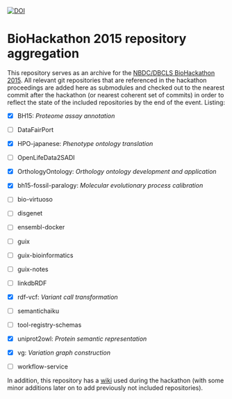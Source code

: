 [![DOI](https://zenodo.org/badge/34372729.svg)](https://zenodo.org/badge/latestdoi/34372729)

# BioHackathon 2015 repository aggregation

This repository serves as an archive for the [NBDC/DBCLS BioHackathon 2015](http://2015.biohackathon.org).
All relevant git repositories that are referenced in the hackathon proceedings are added here as
submodules and checked out to the nearest commit after the hackathon (or nearest coherent set of commits)
in order to reflect the state of the included repositories by the end of the event. Listing:

- [x] BH15: _Proteome assay annotation_
- [ ] DataFairPort
- [x] HPO-japanese: _Phenotype ontology translation_
- [ ] OpenLifeData2SADI
- [x] OrthologyOntology: _Orthology ontology development and application_
- [x] bh15-fossil-paralogy: _Molecular evolutionary process calibration_
- [ ] bio-virtuoso
- [ ] disgenet
- [ ] ensembl-docker
- [ ] guix
- [ ] guix-bioinformatics
- [ ] guix-notes
- [ ] linkdbRDF
- [x] rdf-vcf: _Variant call transformation_
- [ ] semantichaiku
- [ ] tool-registry-schemas
- [x] uniprot2owl: _Protein semantic representation_
- [x] vg: _Variation graph construction_
- [ ] workflow-service


In addition, this repository has a [wiki](https://github.com/dbcls/bh15/wiki) used during the hackathon
(with some minor additions later on to add previously not included repositories).

